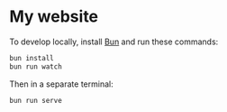 # My website

To develop locally, install [Bun][] and run these commands:

```sh
bun install
bun run watch
```

Then in a separate terminal:

```sh
bun run serve
```

[bun]: https://bun.sh/
